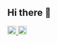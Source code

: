 ## Hi there 👋

<p align="left">
  <a href="https://github.com/nazuna293">
    <img height="20" src="https://komarev.com/ghpvc/?username=nazuna293"&color=yellow/>
  </a>
  <a href="https://github.com/nazuna293">
    <img height="20" src="https://img.shields.io/github/followers/nazuna293?label=follow&logo=github&style=flat" />
  </a>

<!--
**nazuna293/nazuna293** is a ✨ _special_ ✨ repository because its `README.md` (this file) appears on your GitHub profile.

Here are some ideas to get you started:

- 🔭 I’m currently working on ...
- 🌱 I’m currently learning ...
- 👯 I’m looking to collaborate on ...
- 🤔 I’m looking for help with ...
- 💬 Ask me about ...
- 📫 How to reach me: ...
- 😄 Pronouns: ...
- ⚡ Fun fact: ...
-->

